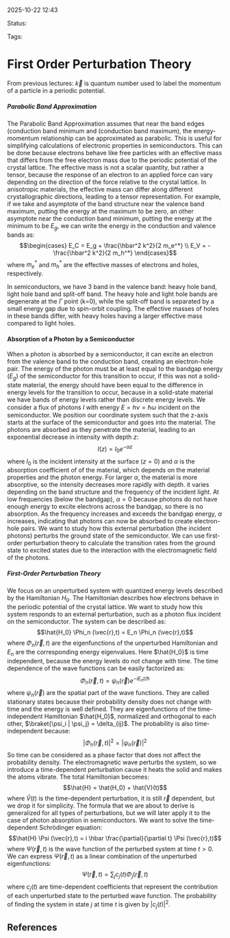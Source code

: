 
2025-10-22 12:43

Status: 

Tags:

# First Order Perturbation Theory
From previous lectures: $\vec{k}$ is quantum number used to label the momentum of a particle in a periodic potential. 
##### Parabolic Band Approximation
The Parabolic Band Approximation assumes that near the band edges (conduction band minimum and (conduction band maximum), the energy-momentum relationship can be approximated as parabolic. This is useful for simplifying calculations of electronic properties in semiconductors. This can be done because electrons behave like free particles with an effective mass that differs from the free electron mass due to the periodic potential of the crystal lattice.
The effective mass is not a scalar quantity, but rather a tensor, because the response of an electron to an applied force can vary depending on the direction of the force relative to the crystal lattice. In anisotropic materials, the effective mass can differ along different crystallographic directions, leading to a tensor representation. 
For example, if we take and asymptote of the band structure near the valence band maximum, putting the energy at the maximum to be zero, an other asymptote near the conduction band minimum, putting the energy at the minimum to be $E_g$, we can write the energy in the conduction and valence bands as:
$$\begin{cases}
E_C = E_g + \frac{\hbar^2 k^2}{2 m_e^*} \\
E_V = - \frac{\hbar^2 k^2}{2 m_h^*}
\end{cases}$$
where $m_e^*$ and $m_h^*$ are the effective masses of electrons and holes, respectively.

In semiconductors, we have 3 band in the valence band: heavy hole band, light hole band and split-off band. The heavy hole and light hole bands are degenerate at the $\Gamma$ point (k=0), while the split-off band is separated by a small energy gap due to spin-orbit coupling. The effective masses of holes in these bands differ, with heavy holes having a larger effective mass compared to light holes.
#### Absorption of a Photon by a Semiconductor 
When a photon is absorbed by a semiconductor, it can excite an electron from the valence band to the conduction band, creating an electron-hole pair. The energy of the photon must be at least equal to the bandgap energy ($E_g$) of the semiconductor for this transition to occur, if this was not a solid-state material, the energy should have been equal to the difference in energy levels for the transition to occur, because in a solid-state material we have bands of energy levels rather than discrete energy levels.
We consider a flux of photons $I$ with energy $E = h \nu = \hbar \omega$ incident on the semiconductor. We position our coordinate system such that the z-axis starts at the surface of the semiconductor and goes into the material. The photons are absorbed as they penetrate the material, leading to an exponential decrease in intensity with depth $z$:
$$I(z) = I_0 e^{-\alpha z}$$ where $I_0$ is the incident intensity at the surface ($z=0$) and $\alpha$ is the absorption coefficient of of the material, which depends on the material properties and the photon energy. For larger $\alpha$, the material is more absorptive, so the intensity decreases more rapidly with depth. it varies depending on the band structure and the frequency of the incident light. At low frequencies (below the bandgap), $\alpha = 0$ because photons do not have enough energy to excite electrons across the bandgap, so there is no absorption. As the frequency increases and exceeds the bandgap energy, $\alpha$ increases, indicating that photons can now be absorbed to create electron-hole pairs.
We want to study how this external perturbation (the incident photons) perturbs the ground state of the semiconductor. We can use first-order perturbation theory to calculate the transition rates from the ground state to excited states due to the interaction with the electromagnetic field of the photons.
##### First-Order Perturbation Theory
We focus on an unperturbed system with quantized energy levels described by the Hamiltonian $H_0$. The Hamiltonian describes how electrons behave in the periodic potential of the crystal lattice. 
We want to study how this system responds to an external perturbation, such as a photon flux incident on the semiconductor. The system can be described as:
$$\hat{H_0} \Phi_n (\vec{r},t) = E_n \Phi_n (\vec{r},t)$$
where $\Phi_n (\vec{r},t)$ are the eigenfunctions of the unperturbed Hamiltonian and $E_n$ are the corresponding energy eigenvalues. Here $\hat{H_0}$ is time independent, because the energy levels do not change with time. The time dependence of the wave functions can be easily factorized as:
$$\Phi_n (\vec{r},t) = \psi_n (\vec{r}) e^{-i E_n t / \hbar}$$
where $\psi_n (\vec{r})$ are the spatial part of the wave functions. They are called stationary states because their probability density does not change with time and the energy is well defined. They are eigenfunctions of the time-independent Hamiltonian $\hat{H_0}$, normalized and orthogonal to each other, $\braket{\psi_i | \psi_j} = \delta_{ij}$.
The probability is also time-independent because:
$$|\Phi_n (\vec{r},t)|^2 = |\psi_n (\vec{r})|^2$$
So time can be considered as a phase factor that does not affect the probability density. 
The electromagnetic wave perturbs the system, so we introduce a time-dependent perturbation cause it heats the solid and makes the atoms vibrate. The total Hamiltonian becomes:
$$\hat{H} = \hat{H_0} + \hat{V}(t)$$
where $\hat{V}(t)$ is the time-dependent perturbation, it is still $\vec{r}$ dependent, but we drop it for simplicity.
The formula that we are about to derive is generalized for all types of perturbations, but we will later apply it to the case of photon absorption in semiconductors.
We want to solve the time-dependent Schrödinger equation:
$$\hat{H} \Psi (\vec{r},t) = i \hbar \frac{\partial}{\partial t} \Psi (\vec{r},t)$$where $\Psi (\vec{r},t)$ is the wave function of the perturbed system at time $t > 0$. 
We can express $\Psi (\vec{r},t)$ as a linear combination of the unperturbed eigenfunctions:
$$\Psi (\vec{r},t) = \sum_j c_j(t) \Phi_j (\vec{r},t) $$where $c_j(t)$ are time-dependent coefficients that represent the contribution of each unperturbed state to the perturbed wave function. The probability of finding the system in state $j$ at time $t$ is given by $|c_j(t)|^2$.



## References
